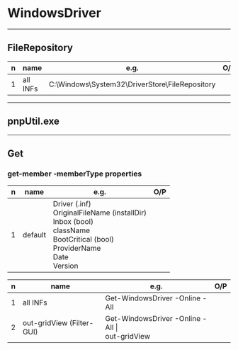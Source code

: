 # WindowsDriver

---

## FileRepository
|n|name|e.g.|O/P|
|-|----|----|---|
|1|all INFs|C:\Windows\System32\DriverStore\FileRepository||

---

## pnpUtil.exe

---

## Get
### get-member -memberType properties
|n|name|e.g.|O/P|
|-|----|----|---|
|1|default|Driver (<name>.inf)<br/>OriginalFileName (installDir)<br/>Inbox (bool)<br/>className<br/>BootCritical (bool)<br/>ProviderName<br/>Date<br/>Version|

|n|name|e.g.|O/P|
|-|----|----|---|
|1|all INFs|Get-WindowsDriver -Online -All||
|2|out-gridView (Filter-GUI)|Get-WindowsDriver -Online -All \|<br/>out-gridView||
